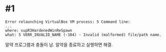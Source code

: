 # #1
```
Error relaunching VirtualBox VM process: 5 Command line: 
...
where: supR3HardenedWinReSpawn
what: 5 VERR_INVALID_NAME (-104) - Invalid (malformed) file/path name.
```
알약 프로그램과 충돌이 남. 알약을 종료하고 실행하면 해결.
